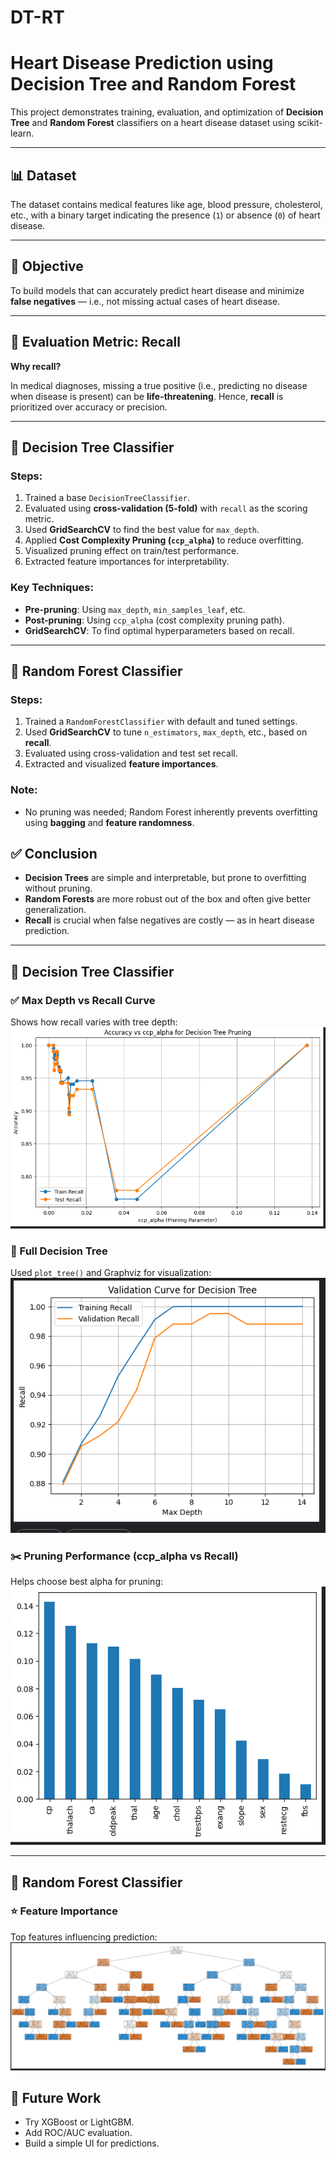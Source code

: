 # DT-RT

# Heart Disease Prediction using Decision Tree and Random Forest

This project demonstrates training, evaluation, and optimization of **Decision Tree** and **Random Forest** classifiers on a heart disease dataset using scikit-learn.

---

## 📊 Dataset
The dataset contains medical features like age, blood pressure, cholesterol, etc., with a binary target indicating the presence (`1`) or absence (`0`) of heart disease.

---

## 🎯 Objective
To build models that can accurately predict heart disease and minimize **false negatives** — i.e., not missing actual cases of heart disease.

---

## 🧪 Evaluation Metric: Recall
**Why recall?**

In medical diagnoses, missing a true positive (i.e., predicting no disease when disease is present) can be **life-threatening**. Hence, **recall** is prioritized over accuracy or precision.

---

## 🌲 Decision Tree Classifier

### Steps:
1. Trained a base `DecisionTreeClassifier`.
2. Evaluated using **cross-validation (5-fold)** with `recall` as the scoring metric.
3. Used **GridSearchCV** to find the best value for `max_depth`.
4. Applied **Cost Complexity Pruning (`ccp_alpha`)** to reduce overfitting.
5. Visualized pruning effect on train/test performance.
6. Extracted feature importances for interpretability.

### Key Techniques:
- **Pre-pruning**: Using `max_depth`, `min_samples_leaf`, etc.
- **Post-pruning**: Using `ccp_alpha` (cost complexity pruning path).
- **GridSearchCV**: To find optimal hyperparameters based on recall.

---

## 🌳 Random Forest Classifier

### Steps:
1. Trained a `RandomForestClassifier` with default and tuned settings.
2. Used **GridSearchCV** to tune `n_estimators`, `max_depth`, etc., based on **recall**.
3. Evaluated using cross-validation and test set recall.
4. Extracted and visualized **feature importances**.

### Note:
- No pruning was needed; Random Forest inherently prevents overfitting using **bagging** and **feature randomness**.



## ✅ Conclusion
- **Decision Trees** are simple and interpretable, but prone to overfitting without pruning.
- **Random Forests** are more robust out of the box and often give better generalization.
- **Recall** is crucial when false negatives are costly — as in heart disease prediction.

---

## 🌳 Decision Tree Classifier

### ✅ Max Depth vs Recall Curve
Shows how recall varies with tree depth:  
![Validation Curve](./Screenshot%202025-06-02%20125820.png)

### 🌲 Full Decision Tree
Used `plot_tree()` and Graphviz for visualization:  
![Decision Tree](./Screenshot%202025-06-02%20125841.png)

### ✂️ Pruning Performance (ccp_alpha vs Recall)
Helps choose best alpha for pruning:  
![Pruning Curve](./Screenshot%202025-06-02%20125828.png)

---

## 🌲 Random Forest Classifier

### ⭐ Feature Importance
Top features influencing prediction:  
![Feature Importance](./Screenshot%202025-06-02%20125855.png)


## 🧠 Future Work
- Try XGBoost or LightGBM.
- Add ROC/AUC evaluation.
- Build a simple UI for predictions.
